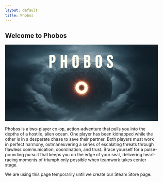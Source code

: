 ```yaml
---
layout: default
title: Phobos
---
```


## Welcome to Phobos

![ ](assets/images/title.png)

Phobos is a two-player co-op, action-adventure that pulls you into the depths of a hostile, alien ocean. One player has been kidnapped while the other is in a desperate chase to save their partner. Both players must work in perfect harmony, outmaneuvering a series of escalating threats through flawless communication, coordination, and trust. Brace yourself for a pulse-pounding pursuit that keeps you on the edge of your seat, delivering heart-racing moments of triumph only possible when teamwork takes center stage.

We are using this page temporarily until we create our Steam Store page.
